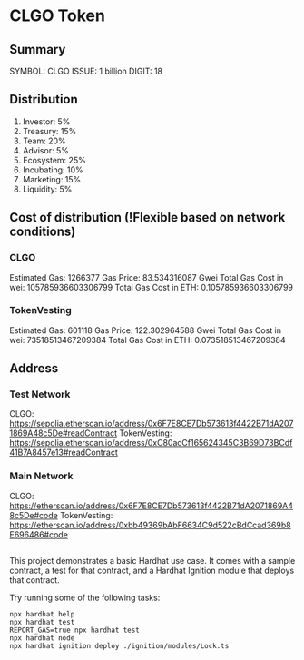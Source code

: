 # CLGO Token

## Summary

SYMBOL: CLGO
ISSUE: 1 billion
DIGIT: 18

## Distribution

1. Investor: 5%
2. Treasury: 15%
3. Team: 20%
4. Advisor: 5%
5. Ecosystem: 25%
6. Incubating: 10%
7. Marketing: 15%
8. Liquidity: 5%

## Cost of distribution (!Flexible based on network conditions)

### CLGO

Estimated Gas: 1266377
Gas Price: 83.534316087 Gwei
Total Gas Cost in wei: 105785936603306799
Total Gas Cost in ETH: 0.105785936603306799

### TokenVesting

Estimated Gas: 601118
Gas Price: 122.302964588 Gwei
Total Gas Cost in wei: 73518513467209384
Total Gas Cost in ETH: 0.073518513467209384

## Address

### Test Network

CLGO: https://sepolia.etherscan.io/address/0x6F7E8CE7Db573613f4422B71dA2071869A48c5De#readContract
TokenVesting: https://sepolia.etherscan.io/address/0xC80acCf165624345C3B69D73BCdf41B7A8457e13#readContract

### Main Network

CLGO: https://etherscan.io/address/0x6F7E8CE7Db573613f4422B71dA2071869A48c5De#code
TokenVesting: https://etherscan.io/address/0xbb49369bAbF6634C9d522cBdCcad369b8E696486#code

##

This project demonstrates a basic Hardhat use case. It comes with a sample contract, a test for that contract, and a Hardhat Ignition module that deploys that contract.

Try running some of the following tasks:

```shell
npx hardhat help
npx hardhat test
REPORT_GAS=true npx hardhat test
npx hardhat node
npx hardhat ignition deploy ./ignition/modules/Lock.ts
```
